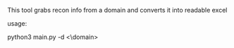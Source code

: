 This tool grabs recon info from a domain and converts it into readable excel

usage:

python3 main.py -d <\domain>